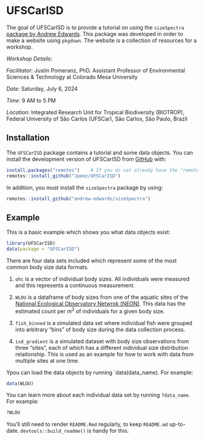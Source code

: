 
<!-- README.md is generated from README.Rmd. Please edit that file -->

# UFSCarISD

<!-- badges: start -->
<!-- badges: end -->

The goal of UFSCarISD is to provide a tutorial on using the
`sizeSpectra` [package by Andrew
Edwards](https://github.com/andrew-edwards/sizeSpectra). This package
was developed in order to make a website using `pkgdown`. The website is
a collection of resources for a workshop.

*Workshop Details*:

*Facilitator*: Justin Pomeranz, PhD. Assistant Professor of
Environmental Sciences & Technology at Colorado Mesa University

*Date*: Saturday, July 6, 2024

*Time*: 9 AM to 5 PM

*Location*: Integrated Research Unit for Tropical Biodiversity
(BIOTROP), Federal University of São Carlos (UFSCar), São Carlos, São
Paulo, Brazil

## Installation

The `UFSCarISD` package contains a tutorial and some data objects. You
can install the development version of UFSCarISD from
[GitHub](https://github.com/) with:

``` r
install.packages("remotes")    # If you do not already have the "remotes" package
remotes::install_github("Jpomz/UFSCarISD")
```

In addition, you must install the `sizeSpectra` package by using:

``` r
remotes::install_github("andrew-edwards/sizeSpectra")
```

## Example

This is a basic example which shows you what data objects exist:

``` r
library(UFSCarISD)
data(package = "UFSCarISD")
```

There are four data sets included which represent some of the most
common body size data formats.

1.  `ohc` is a vector of individual body sizes. All individuals were
    measured and this represents a continuous measurement.

2.  `WLOU` is a dataframe of body sizes from one of the aquatic sites of
    the [National Ecological Observatory Netwrok
    (NEON)](https://www.neonscience.org). This data has the estimated
    count per $m^2$ of individuals for a given body size.

3.  `fish_binned` is a simulated data set where individual fish were
    grouped into arbitrary “bins” of body size during the data
    collection process.

4.  `isd_gradient` is a simulated dataset with body size observations
    from three “sites”, each of which has a different individual size
    distribution relaitonship. This is used as an example for how to
    work with data from multiple sites at one time.

Ypou can load the data objects by running \`data(data_name). For
example:

``` r
data(WLOU)
```

You can learn more about each individual data set by running
`?data_name`. For example:

``` r
?WLOU
```

You’ll still need to render `README.Rmd` regularly, to keep `README.md`
up-to-date. `devtools::build_readme()` is handy for this.
